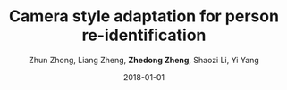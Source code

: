 ---
title: "Camera style adaptation for person re-identification"
collection: publications
permalink: /publication/2018-01-01-Camera-style-adaptation-for-person-re-identification
date: 2018-01-01
doi: 
venue: 'CVPR'
paperurl: 'https://zdzheng.xyz/files/CVPR18.pdf'
code: 'https://github.com/zhunzhong07/CamStyle'
author: 'Zhun Zhong,  Liang Zheng,  <strong>Zhedong Zheng</strong>,  Shaozi Li,  Yi Yang'
citation: ' Zhun Zhong,  Liang Zheng,  Zhedong Zheng,  Shaozi Li,  Yi Yang, &quot;Camera style adaptation for person re-identification.&quot; CVPR, 2018.'
pub_year: '2018'
bib: >
    
    @inproceedings{zhong2018camera,  <br\>    author = "Zhong, Zhun and Zheng, Liang and Zheng, Zhedong and Li, Shaozi and Yang, Yi",  <br\>    title = "Camera style adaptation for person re-identification",  <br\>    booktitle = "CVPR",  <br\>    pages = "5157--5166",  <br\>    code = "https://github.com/zhunzhong07/CamStyle",  <br\>    url = "https://zdzheng.xyz/files/CVPR18.pdf",  <br\>    year = "2018"
    }
    

---